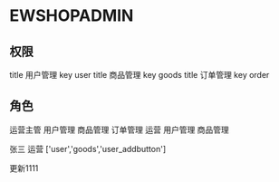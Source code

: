 # EWSHOPADMIN

## 权限
 title  用户管理
 key    user
 title  商品管理
 key    goods
 title  订单管理
 key    order
 

## 角色
  运营主管
        用户管理
        商品管理
        订单管理
  运营
        用户管理
        商品管理
  

 张三  运营  ['user','goods','user_addbutton']
 
更新1111